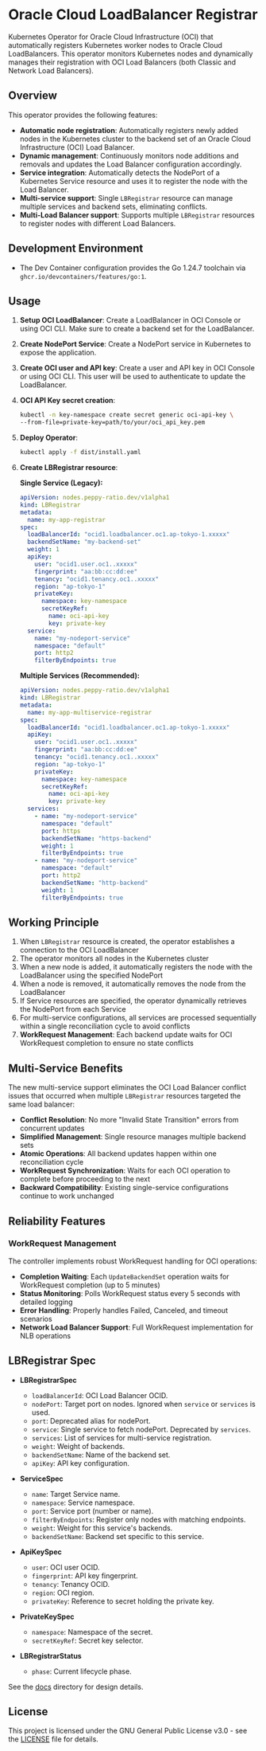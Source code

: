 # Oracle Cloud LoadBalancer Registrar

Kubernetes Operator for Oracle Cloud Infrastructure (OCI) that automatically registers Kubernetes worker nodes to Oracle Cloud LoadBalancers. This operator monitors Kubernetes nodes and dynamically manages their registration with OCI Load Balancers (both Classic and Network Load Balancers).

## Overview

This operator provides the following features:

- **Automatic node registration**: Automatically registers newly added nodes in the Kubernetes cluster to the backend set of an Oracle Cloud Infrastructure (OCI) Load Balancer.
- **Dynamic management**: Continuously monitors node additions and removals and updates the Load Balancer configuration accordingly.
- **Service integration**: Automatically detects the NodePort of a Kubernetes Service resource and uses it to register the node with the Load Balancer.
- **Multi-service support**: Single `LBRegistrar` resource can manage multiple services and backend sets, eliminating conflicts.
- **Multi-Load Balancer support**: Supports multiple `LBRegistrar` resources to register nodes with different Load Balancers.

## Development Environment

- The Dev Container configuration provides the Go 1.24.7 toolchain via `ghcr.io/devcontainers/features/go:1`.

## Usage

1. **Setup OCI LoadBalancer**:
    Create a LoadBalancer in OCI Console or using OCI CLI.
    Make sure to create a backend set for the LoadBalancer.

2. **Create NodePort Service**:
    Create a NodePort service in Kubernetes to expose the application.
    
3. **Create OCI user and API key**:
    Create a user and API key in OCI Console or using OCI CLI.
    This user will be used to authenticate to update the LoadBalancer.
    
4. **OCI API Key secret creation**:
    ```bash
    kubectl -n key-namespace create secret generic oci-api-key \
    --from-file=private-key=path/to/your/oci_api_key.pem
    ```

5. **Deploy Operator**:
   ```bash
   kubectl apply -f dist/install.yaml
   ```

6. **Create LBRegistrar resource**:

    **Single Service (Legacy):**
    ```yaml
    apiVersion: nodes.peppy-ratio.dev/v1alpha1
    kind: LBRegistrar
    metadata:
      name: my-app-registrar
    spec:
      loadBalancerId: "ocid1.loadbalancer.oc1.ap-tokyo-1.xxxxx"
      backendSetName: "my-backend-set"
      weight: 1
      apiKey:
        user: "ocid1.user.oc1..xxxxx"
        fingerprint: "aa:bb:cc:dd:ee"
        tenancy: "ocid1.tenancy.oc1..xxxxx"
        region: "ap-tokyo-1"
        privateKey:
          namespace: key-namespace
          secretKeyRef:
            name: oci-api-key
            key: private-key
      service:
        name: "my-nodeport-service"
        namespace: "default"
        port: http2
        filterByEndpoints: true
    ```

    **Multiple Services (Recommended):**
    ```yaml
    apiVersion: nodes.peppy-ratio.dev/v1alpha1
    kind: LBRegistrar
    metadata:
      name: my-app-multiservice-registrar
    spec:
      loadBalancerId: "ocid1.loadbalancer.oc1.ap-tokyo-1.xxxxx"
      apiKey:
        user: "ocid1.user.oc1..xxxxx"
        fingerprint: "aa:bb:cc:dd:ee"
        tenancy: "ocid1.tenancy.oc1..xxxxx"
        region: "ap-tokyo-1"
        privateKey:
          namespace: key-namespace
          secretKeyRef:
            name: oci-api-key
            key: private-key
      services:
        - name: "my-nodeport-service"
          namespace: "default"
          port: https
          backendSetName: "https-backend"
          weight: 1
          filterByEndpoints: true
        - name: "my-nodeport-service"
          namespace: "default"
          port: http2
          backendSetName: "http-backend"
          weight: 1
          filterByEndpoints: true
    ```

## Working Principle

1. When `LBRegistrar` resource is created, the operator establishes a connection to the OCI LoadBalancer
2. The operator monitors all nodes in the Kubernetes cluster
3. When a new node is added, it automatically registers the node with the LoadBalancer using the specified NodePort
4. When a node is removed, it automatically removes the node from the LoadBalancer
5. If Service resources are specified, the operator dynamically retrieves the NodePort from each Service
6. For multi-service configurations, all services are processed sequentially within a single reconciliation cycle to avoid conflicts
7. **WorkRequest Management**: Each backend update waits for OCI WorkRequest completion to ensure no state conflicts

## Multi-Service Benefits

The new multi-service support eliminates the OCI Load Balancer conflict issues that occurred when multiple `LBRegistrar` resources targeted the same load balancer:

- **Conflict Resolution**: No more "Invalid State Transition" errors from concurrent updates
- **Simplified Management**: Single resource manages multiple backend sets
- **Atomic Operations**: All backend updates happen within one reconciliation cycle
- **WorkRequest Synchronization**: Waits for each OCI operation to complete before proceeding to the next
- **Backward Compatibility**: Existing single-service configurations continue to work unchanged

## Reliability Features

### WorkRequest Management
The controller implements robust WorkRequest handling for OCI operations:

- **Completion Waiting**: Each `UpdateBackendSet` operation waits for WorkRequest completion (up to 5 minutes)
- **Status Monitoring**: Polls WorkRequest status every 5 seconds with detailed logging
- **Error Handling**: Properly handles Failed, Canceled, and timeout scenarios
- **Network Load Balancer Support**: Full WorkRequest implementation for NLB operations

## LBRegistrar Spec

- **LBRegistrarSpec**
  - `loadBalancerId`: OCI Load Balancer OCID.
  - `nodePort`: Target port on nodes. Ignored when `service` or `services` is used.
  - `port`: Deprecated alias for nodePort.
  - `service`: Single service to fetch nodePort. Deprecated by `services`.
  - `services`: List of services for multi-service registration.
  - `weight`: Weight of backends.
  - `backendSetName`: Name of the backend set.
  - `apiKey`: API key configuration.

- **ServiceSpec**
  - `name`: Target Service name.
  - `namespace`: Service namespace.
  - `port`: Service port (number or name).
  - `filterByEndpoints`: Register only nodes with matching endpoints.
  - `weight`: Weight for this service's backends.
  - `backendSetName`: Backend set specific to this service.

- **ApiKeySpec**
  - `user`: OCI user OCID.
  - `fingerprint`: API key fingerprint.
  - `tenancy`: Tenancy OCID.
  - `region`: OCI region.
  - `privateKey`: Reference to secret holding the private key.

- **PrivateKeySpec**
  - `namespace`: Namespace of the secret.
  - `secretKeyRef`: Secret key selector.

- **LBRegistrarStatus**
  - `phase`: Current lifecycle phase.

See the [docs](docs) directory for design details.
## License

This project is licensed under the GNU General Public License v3.0 - see the [LICENSE](LICENSE) file for details.
